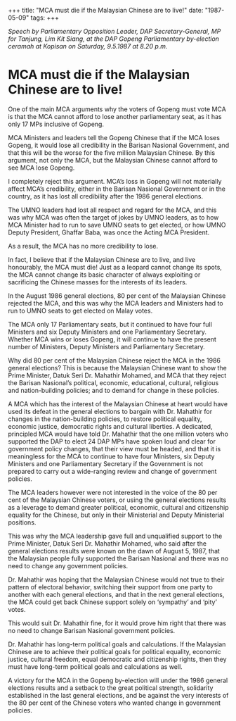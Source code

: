 +++ 
title: "MCA must die if the Malaysian Chinese are to live!"
date: "1987-05-09"
tags:
+++

_Speech by Parliamentary Opposition Leader, DAP Secretary-General, MP for Tanjung, Lim Kit Siang, at the DAP Gopeng Parliamentary by-election ceramah at Kopisan on Saturday, 9.5.1987 at 8.20 p.m._

# MCA must die if the Malaysian Chinese are to live!

One of the main MCA arguments why the voters of Gopeng must vote MCA is that the MCA cannot afford to lose another parliamentary seat, as it has only 17 MPs inclusive of Gopeng.</u>

MCA Ministers and leaders tell the Gopeng Chinese that if the MCA loses Gopeng, it would lose all credibility in the Barisan Nasional Government, and that this will be the worse for the five million Malaysian Chinese. By this argument, not only the MCA, but the Malaysian Chinese cannot afford to see MCA lose Gopeng.

I completely reject this argument. MCA’s loss in Gopeng will not materially affect MCA’s credibility, either in the Barisan Nasional Government or in the country, as it has lost all credibility after the 1986 general elections.

The UMNO leaders had lost all respect and regard for the MCA, and this was why MCA was often the target of jokes by UMNO leaders, as to how MCA Minister had to run to save UMNO seats to get elected, or how UMNO Deputy President, Ghaffar Baba, was once the Acting MCA President.

As a result, the MCA has no more credibility to lose.

In fact, I believe that if the Malaysian Chinese are to live, and live honourably, the MCA must die! Just as a leopard cannot change its spots, the MCA cannot change its basic character of always exploiting or sacrificing the Chinese masses for the interests of its leaders.

In the August 1986 general elections, 80 per cent of the Malaysian Chinese rejected the MCA, and this was why the MCA leaders and Ministers had to run to UMNO seats to get elected on Malay votes.

The MCA only 17 Parliamentary seats, but it continued to have four full Ministers and six Deputy Ministers and one Parliamentary Secretary. Whether MCA wins or loses Gopeng, it will continue to have the present number of Ministers, Deputy Ministers and Parliamentary Secretary.

Why did 80 per cent of the Malaysian Chinese reject the MCA in the 1986 general elections? This is because the Malaysian Chinese want to show the Prime Minister, Datuk Seri Dr. Mahathir Mohamed, and MCA that they reject the Barisan Nasional’s political, economic, educational, cultural, religious and nation-building policies; and to demand for change in these policies.

A MCA which has the interest of the Malaysian Chinese at heart would have used its defeat in the general elections to bargain with Dr. Mahathir for changes in the nation-building policies, to restore political equality, economic justice, democratic rights and cultural liberties. A dedicated, principled MCA would have told Dr. Mahathir that the one million voters who supported the DAP to elect 24 DAP MPs have spoken loud and clear for government policy changes, that their view must be headed, and that it is meaningless for the MCA to continue to have four Ministers, six Deputy Ministers and one Parliamentary Secretary if the Government is not prepared to carry out a wide-ranging review and change of government policies.

The MCA leaders however were not interested in the voice of the 80 per cent of the Malaysian Chinese voters, or using the general elections results as a leverage to demand greater political, economic, cultural and citizenship equality for the Chinese, but only in their Ministerial and Deputy Ministerial positions.

This was why the MCA leadership gave full and unqualified support to the Prime Minister, Datuk Seri Dr. Mahathir Mohamed, who said after the general elections results were known on the dawn of August 5, 1987, that the Malaysian people fully supported the Barisan Nasional and there was no need to change any government policies.

Dr. Mahathir was hoping that the Malaysian Chinese would not true to their pattern of electoral behavior, switching their support from one party to another with each general elections, and that in the next general elections, the MCA could get back Chinese support solely on ‘sympathy’ and ‘pity’ votes.

This would suit Dr. Mahathir fine, for it would prove him right that there was no need to change Barisan Nasional government policies.

Dr. Mahathir has long-term political goals and calculations. If the Malaysian Chinese are to achieve their political goals for political equality, economic justice, cultural freedom, equal democratic and citizenship rights, then they must have long-term political goals and calculations as well.

A victory for the MCA in the Gopeng by-election will under the 1986 general elections results and a setback to the great political strength, solidarity established in the last general elections, and be against the very interests of the 80 per cent of the Chinese voters who wanted change in government policies.
 
